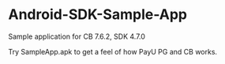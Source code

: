 # Android-SDK-Sample-App
Sample application for CB 7.6.2, SDK 4.7.0

Try SampleApp.apk to get a feel of how PayU PG and CB works.
